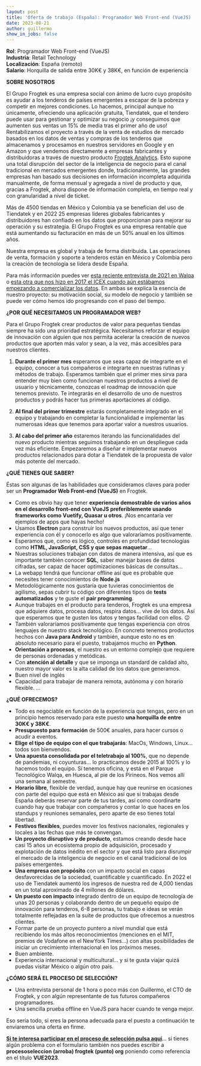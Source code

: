 ```yaml
---
layout: post
title: 'Oferta de trabajo (España): Programador Web Front-end (VueJS)  (CERRADA)'
date: 2023-08-21 
author: guillermo
show_in_jobs: false
---
```

**Rol**: Programador Web Front-end (VueJS)  
**Industria**: Retail Technology   
**Localización**: España (remoto)  
**Salario**: Horquilla de salida entre 30K€ y 38K€, en función de experiencia

**SOBRE NOSOTROS**

El Grupo Frogtek es una empresa social con ánimo de lucro cuyo propósito es ayudar a los tenderos de países emergentes a escapar de la pobreza y competir en mejores condiciones. Lo hacemos, principal aunque no únicamente, ofreciendo una aplicación gratuita, Tiendatek, que el tendero puede usar para gestionar y optimizar su negocio ¡y conseguimos que aumenten sus ventas un 15% de media tras el primer año de uso! Rentabilizamos el proyecto a través de la venta de estudios de mercado basados en los datos de ventas y compras de los tenderos que almacenamos y procesamos en nuestros servidores en Google y en Amazon y que vendemos directamente a empresas fabricantes y distribuidoras a través de nuestro producto [Frogtek Analytics](https://frogtek.org/analytics/). Esto supone una total disrupción del sector de la inteligencia de negocio para el canal tradicional en mercados emergentes donde, tradicionalmente, las grandes empresas han basado sus decisiones en información incompleta adquirida manualmente, de forma mensual y agregada a nivel de producto y que, gracias a Frogtek, ahora dispone de información completa, en tiempo real y con granularidad a nivel de ticket.

Más de 4500 tiendas en México y Colombia ya se benefician del uso de Tiendatek y en 2022 25 empresas líderes globales fabricantes y distribuidores han confiado en los datos que proporcionan para mejorar su operación y su estrategia. El Grupo Frogtek es una empresa rentable que está aumentando su facturación en más de un 50% anual en los últimos años.

Nuestra empresa es global y trabaja de forma distribuida. Las operaciones de venta, formación y soporte a tenderos están en México y Colombia pero la creación de tecnología se lidera desde España.

Para más información puedes ver [esta reciente entrevista de 2021 en Walqa](https://www.youtube.com/watch?v=iuE7GtV3dgs) o [esta otra que nos hizo en 2017 el ICEX cuando aún estábamos empezando a comercializar los datos](https://www.youtube.com/watch?v=BoDtuEUO328). En ambas se explica la esencia de nuestro proyecto: su motivación social, su modelo de negocio y también se puede ver cómo hemos ido progresando con el paso del tiempo.

**¿POR QUÉ NECESITAMOS UN PROGRAMADOR WEB?**

Para el Grupo Frogtek crear productos de valor para pequeñas tiendas siempre ha sido una prioridad estratégica. Necesitamos reforzar el equipo de innovación con alguien que nos permita acelerar la creación de nuevos productos que aporten más valor y sean, a la vez, más accesibles para nuestros clientes.

1) **Durante el primer mes** esperamos que seas capaz de integrarte en el equipo, conocer a tus compañeros e integrarte en nuestras rutinas y métodos de trabajo. Esperamos también que el primer mes sirva para entender muy bien como funcionan nuestros productos a nivel de usuario y técnicamente, conozcas el roadmap de innovación que tenemos previsto. Te integrarás en el desarrollo de uno de nuestros productos y podrás hacer tus primeras aportaciones al código.

2) **Al final del primer trimestre** estarás completamente integrado en el equipo y trabajando en completar la funcionalidad e implementar las numerosas ideas que tenemos para aportar valor a nuestros usuarios.

3) **Al cabo del primer año** estaremos iterando las funcionalidades del nuevo producto mientras seguimos trabajando en un despliegue cada vez más eficiente. Empezaremos a diseñar e implementar nuevos productos relacionados para dotar a Tiendatek de la propuesta de valor más potente del mercado.

**¿QUÉ TIENES QUE SABER?**

Éstas son algunas de las habilidades que consideramos claves para poder ser un **Programador Web Front-end (VueJS)** en Frogtek.
- Como es obvio hay que tener **experiencia demostrable de varios años en el desarrollo front-end con VueJS preferiblemente usando frameworks como Vuetify, Quasar u otros**. ¡Nos encantaría ver ejemplos de apps que hayas hecho!
- Usamos **Electron** para construir los nuevos productos, así que tener experiencia con él y conocerlo es algo que valoraríamos positivamente.
- Esperamos que, como es lógico, controles en profundidad tecnologías como **HTML, JavaScript, CSS y que sepas maquetar**...
- Nuestras soluciones trabajan con datos de manera intensiva, así que es importante también conocer **SQL**, saber manejar bases de datos cifradas, ser capaz de hacer optimizaciones básicas de consultas...
- La webapp tendrá que funcionar offline así que es probable que necesites tener conocimientos de **Node.js**
- Metodológicamente nos gustaría que tuvieras conocimientos de agilismo, sepas cubrir tu código con diferentes tipos de **tests automatizados** y te guste  el **pair programming**.
- Aunque trabajes en el producto para tenderos, Frogtek es una empresa que adquiere datos, procesa datos, respira datos... vive de los datos. Así que esperamos que te gusten los datos y tengas facilidad con ellos. :wink: 
- También valoraríamos positivamente que tengas experiencia con otros lenguajes de nuestro stack tecnológico. En concreto tenemos productos hechos con **Java para Android** y también, aunque esto no es en absoluto necesario para el puesto, trabajamos mucho en **Python**.
- **Orientación a procesos**, el nuestro es un entorno complejo que requiere de personas ordenadas y metódicas.
- Con **atención al detalle** y que se imponga un standard de calidad alto, nuestro mayor valor es la alta calidad de los datos que generamos.
- Buen nivel de inglés
- Capacidad para trabajar de manera remota, autónoma y con horario flexible.
…

**¿QUÉ OFRECEMOS?**

- Todo es negociable en función de la experiencia que tengas, pero en un principio hemos reservado para este puesto **una horquilla de entre 30K€ y 38K€**.
- **Presupuesto para formación** de 500€ anuales, para hacer cursos o acudir a eventos.
- **Elige el tipo de equipo con el que trabajarás**: MacOs, Windows, Linux... todos son bienvendos.
- **Una apuesta consolidada por el teletrabajo al 100%**, que no depende de pandemias, ni coyunturas… lo practicamos desde 2015 al 100% y lo hacemos todo el equipo. Sí tenemos oficina, y está en el Parque Tecnológico Walqa, en Huesca, al pie de los Pirineos. Nos vemos allí una semana al semestre.
- **Horario libre**, flexible de verdad, aunque hay que reunirse en ocasiones con parte del equipo que está en México así que si trabajas desde España deberás reservar parte de tus tardes, así como coordinarte cuando hay que trabajar con compañeros y contar lo que haces en los standups y reuniones semanales, pero aparte de eso tienes total libertad.
- **Festivos flexibles**, puedes mover los festivos nacionales, regionales y locales a las fechas que más te convengan.
- **Un proyecto disruptivo y de producto**, estamos creando desde hace casi 15 años un ecosistema propio de adquisición, procesado y explotación de datos inédito en el sector y que está listo para disrumpir el mercado de la inteligencia de negocio en el canal tradicional de los países emergentes.
- **Una empresa con propósito** con un impacto social en capas desfavorecidas de la sociedad, cuantificable y cuantificado. En 2022 el uso de Tiendatek aumentó los ingresos de nuestra red de 4,000 tiendas en un total aproximado de 4 millones de dólares.
- **Un puesto con impacto** integrado dentro de un equipo de tecnología de unas 20 personas y colaborando dentro de un pequeño equipo de innovación para tenderos, 6-8 personas, tu trabajo e ideas se verán totalmente reflejadas en la suite de productos que ofrecemos a nuestros clientes.
- Formar parte de un proyecto puntero a nivel mundial que está recibiendo los más altos reconocimientos (menciones en el MIT, premios de Vodafone en el NewYork Times…) con altas posibilidades de iniciar un crecimiento internacional en los próximos meses.
- Buen ambiente.
- Experiencia internacional y multicultural… y si te gusta viajar quizá puedas visitar México o algún otro país.

**¿CÓMO SERÁ EL PROCESO DE SELECCIÓN?**

- Una entrevista personal de 1 hora o poco más con Guillermo, el CTO de Frogtek, y con algún representante de tus futuros compañeros programadores.
- Una sencilla prueba offline en VueJS para hacer cuando te venga mejor.

Eso sería todo, si eres la persona adecuada para el puesto a continuación te enviaremos una oferta en firme.

[**Si te interesa participar en el proceso de selección pulsa aquí**](https://form.jotform.com/211392234099355?codigo=VUE2023)... si tienes algún problema con el formulario también nos puedes escribir a **procesoseleccion (arroba) frogtek (punto) org** poniendo como referencia en el título **VUE2023**.
